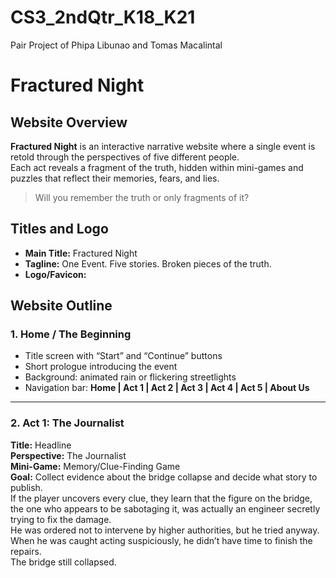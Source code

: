 # CS3_2ndQtr_K18_K21
Pair Project of Phipa Libunao and Tomas Macalintal

# Fractured Night

## Website Overview
**Fractured Night** is an interactive narrative website where a single event is retold through the perspectives of five different people.  
Each act reveals a fragment of the truth, hidden within mini-games and puzzles that reflect their memories, fears, and lies.

> Will you remember the truth or only fragments of it?

## Titles and Logo
- **Main Title:** Fractured Night  
- **Tagline:** One Event. Five stories. Broken pieces of the truth.  
- **Logo/Favicon:**  

## Website Outline

### 1. Home / The Beginning
- Title screen with “Start” and “Continue” buttons  
- Short prologue introducing the event  
- Background: animated rain or flickering streetlights  
- Navigation bar: **Home | Act 1 | Act 2 | Act 3 | Act 4 | Act 5 | About Us**

---

### 2. Act 1: The Journalist
**Title:** Headline  
**Perspective:** The Journalist  
**Mini-Game:** Memory/Clue-Finding Game  
**Goal:** Collect evidence about the bridge collapse and decide what story to publish.  
If the player uncovers every clue, they learn that the figure on the bridge, the one who appears to be sabotaging it, was actually an engineer secretly trying to fix the damage.  
He was ordered not to intervene by higher authorities, but he tried anyway.  
When he was caught acting suspiciously, he didn’t have time to finish the repairs.  
The bridge still collapsed.